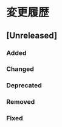 # 変更履歴
<!-- ## [ver. number] yyyy/mm/dd
### Added
- 新機能
### Changed
- 既存機能の変更
### Deprecated
- 将来的に削除される機能
### Removed
- 削除された機能
### Fixed
- 不具合修正 -->

## [Unreleased]
### Added
### Changed
### Deprecated
### Removed
### Fixed


